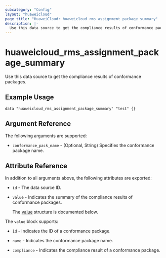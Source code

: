 ```yaml
---
subcategory: "Config"
layout: "huaweicloud"
page_title: "HuaweiCloud: huaweicloud_rms_assignment_package_summary"
description: |-
  Use this data source to get the compliance results of conformance packages.
---
```


# huaweicloud_rms_assignment_package_summary

Use this data source to get the compliance results of conformance packages.

## Example Usage

```hcl
data "huaweicloud_rms_assignment_package_summary" "test" {}
```

## Argument Reference

The following arguments are supported:

* `conformance_pack_name` - (Optional, String) Specifies the conformance package name.

## Attribute Reference

In addition to all arguments above, the following attributes are exported:

* `id` - The data source ID.

* `value` - Indicates the summary of the compliance results of conformance packages.

  The [value](#value_struct) structure is documented below.

<a name="value_struct"></a>
The `value` block supports:

* `id` - Indicates the ID of a conformance package.

* `name` - Indicates the conformance package name.

* `compliance` - Indicates the compliance result of a conformance package.

